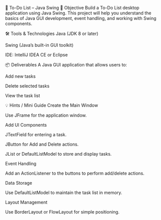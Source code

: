 📝 To-Do List – Java Swing
📌 Objective
Build a To-Do List desktop application using Java Swing. This project will help you understand the basics of Java GUI development, event handling, and working with Swing components.

🛠 Tools & Technologies
Java (JDK 8 or later)

Swing (Java’s built-in GUI toolkit)

IDE: IntelliJ IDEA CE or Eclipse

📦 Deliverables
A Java GUI application that allows users to:

Add new tasks

Delete selected tasks

View the task list

💡 Hints / Mini Guide
Create the Main Window

Use JFrame for the application window.

Add UI Components

JTextField for entering a task.

JButton for Add and Delete actions.

JList or DefaultListModel to store and display tasks.

Event Handling

Add an ActionListener to the buttons to perform add/delete actions.

Data Storage

Use DefaultListModel<String> to maintain the task list in memory.

Layout Management

Use BorderLayout or FlowLayout for simple positioning.
